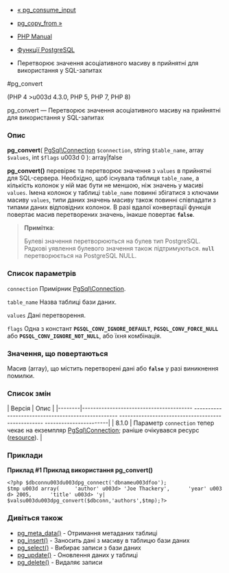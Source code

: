 - [« pg_consume_input](function.pg-consume-input.md)
- [pg_copy_from »](function.pg-copy-from.md)

- [PHP Manual](index.md)
- [Функції PostgreSQL](ref.pgsql.md)
- Перетворює значення асоціативного масиву в прийнятні для
використання у SQL-запитах

#pg_convert

(PHP 4 \>u003d 4.3.0, PHP 5, PHP 7, PHP 8)

pg_convert — Перетворює значення асоціативного масиву на прийнятні
для використання у SQL-запитах

### Опис

**pg_convert**(
[PgSql\Connection](class.pgsql-connection.md) `$connection`,
string `$table_name`,
array `$values`,
int `$flags` u003d 0
): array\|false

**pg_convert()** перевіряє та перетворює значення з `values` в
прийнятні для SQL-сервера. Необхідно, щоб існувала таблиця
`table_name`, а кількість колонок у ній має бути не меншою, ніж
значень у масиві `values`. Імена колонок у таблиці `table_name` повинні
збігатися з ключами масиву `values`, типи даних значень масиву також
повинні співпадати з типами даних відповідних колонок. В разі
вдалої конвертації функція повертає масив перетворених значень,
інакше повертає **`false`**.

> **Примітка**:
>
> Булеві значення перетворюються на булев тип PostgreSQL. Рядкові
> уявлення булевого значення також підтримуються. **`null`**
> перетворюється на PostgreSQL NULL.

### Список параметрів

`connection`
Примірник [PgSql\Connection](class.pgsql-connection.md).

`table_name`
Назва таблиці бази даних.

`values`
Дані перетворення.

`flags`
Одна з констант **`PGSQL_CONV_IGNORE_DEFAULT`**,
**`PGSQL_CONV_FORCE_NULL`** або **`PGSQL_CONV_IGNORE_NOT_NULL`**, або
їхня комбінація.

### Значення, що повертаються

Масив (array), що містить перетворені дані або **`false`**
у разі виникнення помилки.

### Список змін

| Версія | Опис |
|--------|---------------------------------------- -------------------------------------------------- -------------------------------------------------- -----------------------|
| 8.1.0 | Параметр `connection` тепер чекає на екземпляр [PgSql\Connection](class.pgsql-connection.md); раніше очікувався ресурс ([resource](language.types.resource.md)). |

### Приклади

**Приклад #1 Приклад використання **pg_convert()****

` <?php $dbconnu003du003dpg_connect('dbnameu003dfoo'); $tmp u003d array(     'author' u003d> 'Joe Thackery',      'year' u003d> 2005,      'title' u003d> 'y| $valsu003du003dpg_convert($dbconn,'authors',$tmp);?> `

### Дивіться також

- [pg_meta_data()](function.pg-meta-data.md) - Отримання метаданих
таблиці
- [pg_insert()](function.pg-insert.md) - Заносить дані з масиву в
таблицю бази даних
- [pg_select()](function.pg-select.md) - Вибирає записи з бази
даних
- [pg_update()](function.pg-update.md) - Оновлення даних у таблиці
- [pg_delete()](function.pg-delete.md) - Видаляє записи
